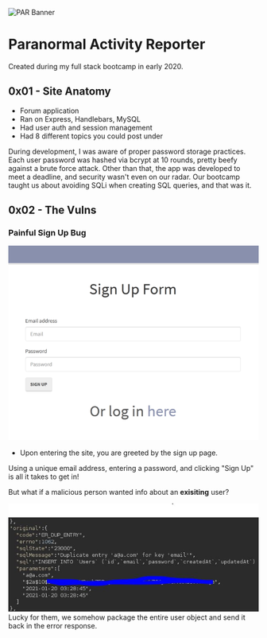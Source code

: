 ![PAR Banner](https://camo.githubusercontent.com/8092861699721c936072e1325c0134e87de7797d5ffd0d9a7b04e4437edf05eb/68747470733a2f2f692e696d6775722e636f6d2f55494879664a692e706e67)
# Paranormal Activity Reporter

Created during my full stack bootcamp in early 2020.

## 0x01 - Site Anatomy
* Forum application
 * Ran on Express, Handlebars, MySQL
* Had user auth and session management
* Had 8 different topics you could post under

During development, I was aware of proper password storage practices. Each user password was hashed via bcrypt at 10 rounds, pretty beefy against a brute force attack.
Other than that, the app was developed to meet a deadline, and security wasn't even on our radar. Our bootcamp taught us about avoiding SQLi when creating SQL queries, and that was it.

## 0x02 - The Vulns

### Painful Sign Up Bug

![PAR SignUp](par2.jpg)
* Upon entering the site, you are greeted by the sign up page.


Using a unique email address, entering a password, and clicking "Sign Up" is all it takes to get in!

But what if a malicious person wanted info about an **exisiting** user?

![SignUpBug](parsignupbug.JPG)
Lucky for them, we somehow package the entire user object and send it back in the error response.
